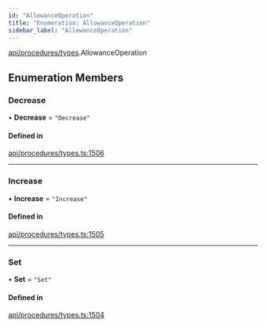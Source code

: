 ```yaml
---
id: "AllowanceOperation"
title: "Enumeration: AllowanceOperation"
sidebar_label: "AllowanceOperation"
---
```


[api/procedures/types](../../../../../modules/API/Procedures/Types/Types.md).AllowanceOperation

## Enumeration Members

### Decrease

• **Decrease** = ``"Decrease"``

#### Defined in

[api/procedures/types.ts:1506](https://github.com/PolymeshAssociation/polymesh-sdk/blob/c8da9dfce/src/api/procedures/types.ts#L1506)

___

### Increase

• **Increase** = ``"Increase"``

#### Defined in

[api/procedures/types.ts:1505](https://github.com/PolymeshAssociation/polymesh-sdk/blob/c8da9dfce/src/api/procedures/types.ts#L1505)

___

### Set

• **Set** = ``"Set"``

#### Defined in

[api/procedures/types.ts:1504](https://github.com/PolymeshAssociation/polymesh-sdk/blob/c8da9dfce/src/api/procedures/types.ts#L1504)
